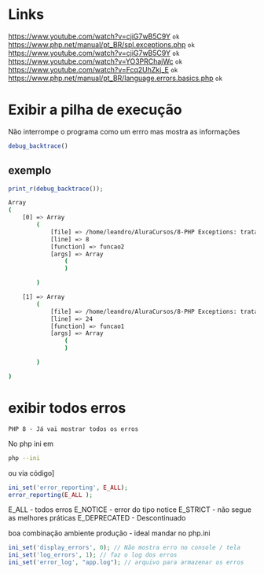 # Links
https://www.youtube.com/watch?v=cjiG7wB5C9Y `ok`
https://www.php.net/manual/pt_BR/spl.exceptions.php `ok`
https://www.youtube.com/watch?v=cjiG7wB5C9Y `ok`
https://www.youtube.com/watch?v=YO3PRChajWc `ok`
https://www.youtube.com/watch?v=Fcq2UhZkj_E `ok`
https://www.php.net/manual/pt_BR/language.errors.basics.php `ok`


# Exibir a pilha de execução

Não interrompe o programa como um errro mas mostra as informações

```php
debug_backtrace()
```

## exemplo
```php
print_r(debug_backtrace());
```
```bash
Array
(
    [0] => Array
        (
            [file] => /home/leandro/AluraCursos/8-PHP Exceptions: tratamento de erros/pilha.php
            [line] => 8
            [function] => funcao2
            [args] => Array
                (
                )

        )

    [1] => Array
        (
            [file] => /home/leandro/AluraCursos/8-PHP Exceptions: tratamento de erros/pilha.php
            [line] => 24
            [function] => funcao1
            [args] => Array
                (
                )

        )

)
```


# exibir todos erros

`PHP 8 - Já vai mostrar todos os erros`

No php ini em 

```bash
php --ini
```

ou via código]

```php
ini_set('error_reporting', E_ALL);
error_reporting(E_ALL );
```

E_ALL - todos erros
E_NOTICE - error do tipo notice
E_STRICT - não segue as melhores práticas
E_DEPRECATED - Descontinuado


boa combinação ambiente produção - ideal mandar no php.ini 

```php
ini_set('display_errors', 0); // Não mostra erro no console / tela
ini_set('log_errors', 1); // faz o log dos erros
ini_set('error_log', "app.log"); // arquivo para armazenar os erros
```
